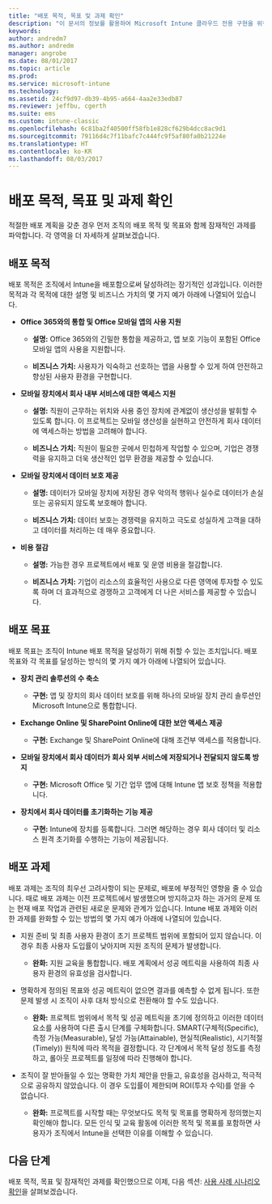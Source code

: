 ```yaml
---
title: "배포 목적, 목표 및 과제 확인"
description: "이 문서의 정보를 활용하여 Microsoft Intune 클라우드 전용 구현을 위한 배포 목적, 목표 및 과제를 확인할 수 있습니다."
keywords: 
author: andredm7
ms.author: andredm
manager: angrobe
ms.date: 08/01/2017
ms.topic: article
ms.prod: 
ms.service: microsoft-intune
ms.technology: 
ms.assetid: 24cf9d97-db39-4b95-a664-4aa2e33edb87
ms.reviewer: jeffbu, cgerth
ms.suite: ems
ms.custom: intune-classic
ms.openlocfilehash: 6c81ba2f40500ff58fb1e828cf629b4dcc8ac9d1
ms.sourcegitcommit: 79116d4c7f11bafc7c444fc9f5af80fa0b21224e
ms.translationtype: HT
ms.contentlocale: ko-KR
ms.lasthandoff: 08/03/2017
---
```

# <a name="determine-deployment-goals-objectives-and-challenges"></a>배포 목적, 목표 및 과제 확인

적절한 배포 계획을 갖춘 경우 먼저 조직의 배포 목적 및 목표와 함께 잠재적인 과제를 파악합니다. 각 영역을 더 자세하게 살펴보겠습니다.

## <a name="deployment-goals"></a>배포 목적

배포 목적은 조직에서 Intune을 배포함으로써 달성하려는 장기적인 성과입니다. 이러한 목적과 각 목적에 대한 설명 및 비즈니스 가치의 몇 가지 예가 아래에 나열되어 있습니다.

-   **Office 365와의 통합 및 Office 모바일 앱의 사용 지원**

    -   **설명:** Office 365와의 긴밀한 통합을 제공하고, 앱 보호 기능이 포함된 Office 모바일 앱의 사용을 지원합니다.

    -   **비즈니스 가치:** 사용자가 익숙하고 선호하는 앱을 사용할 수 있게 하여 안전하고 향상된 사용자 환경을 구현합니다.

-   **모바일 장치에서 회사 내부 서비스에 대한 액세스 지원**

    -   **설명:** 직원이 근무하는 위치와 사용 중인 장치에 관계없이 생산성을 발휘할 수 있도록 합니다. 이 프로젝트는 모바일 생산성을 실현하고 안전하게 회사 데이터에 액세스하는 방법을 고려해야 합니다.

    -   **비즈니스 가치:** 직원이 필요한 곳에서 민첩하게 작업할 수 있으며, 기업은 경쟁력을 유지하고 더욱 생산적인 업무 환경을 제공할 수 있습니다.

-   **모바일 장치에서 데이터 보호 제공**

    -   **설명:** 데이터가 모바일 장치에 저장된 경우 악의적 행위나 실수로 데이터가 손실 또는 공유되지 않도록 보호해야 합니다.

    -   **비즈니스 가치:** 데이터 보호는 경쟁력을 유지하고 극도로 성실하게 고객을 대하고 데이터를 처리하는 데 매우 중요합니다.

-   **비용 절감**

    -   **설명:** 가능한 경우 프로젝트에서 배포 및 운영 비용을 절감합니다.

    -    **비즈니스 가치:** 기업이 리소스의 효율적인 사용으로 다른 영역에 투자할 수 있도록 하며 더 효과적으로 경쟁하고 고객에게 더 나은 서비스를 제공할 수 있습니다.

## <a name="deployment-objectives"></a>배포 목표

배포 목표는 조직이 Intune 배포 목적을 달성하기 위해 취할 수 있는 조치입니다. 배포 목표와 각 목표를 달성하는 방식의 몇 가지 예가 아래에 나열되어 있습니다.

-   **장치 관리 솔루션의 수 축소**

    -   **구현:** 앱 및 장치의 회사 데이터 보호를 위해 하나의 모바일 장치 관리 솔루션인 Microsoft Intune으로 통합합니다.

-   **Exchange Online 및 SharePoint Online에 대한 보안 액세스 제공**

    -   **구현:** Exchange 및 SharePoint Online에 대해 조건부 액세스를 적용합니다.

-   **모바일 장치에서 회사 데이터가 회사 외부 서비스에 저장되거나 전달되지 않도록 방지**

    -   **구현:** Microsoft Office 및 기간 업무 앱에 대해 Intune 앱 보호 정책을 적용합니다.

-   **장치에서 회사 데이터를 초기화하는 기능 제공**

    -   **구현:** Intune에 장치를 등록합니다. 그러면 해당하는 경우 회사 데이터 및 리소스 원격 초기화를 수행하는 기능이 제공됩니다.

## <a name="deployment-challenges"></a>배포 과제

배포 과제는 조직의 최우선 고려사항이 되는 문제로, 배포에 부정적인 영향을 줄 수 있습니다. 때로 배포 과제는 이전 프로젝트에서 발생했으며 방지하고자 하는 과거의 문제 또는 현재 배포 작업과 관련된 새로운 문제와 관계가 있습니다. Intune 배포 과제와 이러한 과제를 완화할 수 있는 방법의 몇 가지 예가 아래에 나열되어 있습니다.

-   지원 준비 및 최종 사용자 환경이 초기 프로젝트 범위에 포함되어 있지 않습니다. 이 경우 최종 사용자 도입률이 낮아지며 지원 조직의 문제가 발생합니다.

    -   **완화:** 지원 교육을 통합합니다. 배포 계획에서 성공 메트릭을 사용하여 최종 사용자 환경의 유효성을 검사합니다.

-   명확하게 정의된 목표와 성공 메트릭이 없으면 결과를 예측할 수 없게 됩니다. 또한 문제 발생 시 조직이 사후 대처 방식으로 전환해야 할 수도 있습니다.

    -   **완화:** 프로젝트 범위에서 목적 및 성공 메트릭을 초기에 정의하고 이러한 데이터 요소를 사용하여 다른 출시 단계를 구체화합니다. SMART(구체적(Specific), 측정 가능(Measurable), 달성 가능(Attainable), 현실적(Realistic), 시기적절(Timely)) 원칙에 따라 목적을 결정합니다. 각 단계에서 목적 달성 정도를 측정하고, 롤아웃 프로젝트를 일정에 따라 진행해야 합니다.

-   조직이 잘 받아들일 수 있는 명확한 가치 제안을 만들고, 유효성을 검사하고, 적극적으로 공유하지 않았습니다. 이 경우 도입률이 제한되며 ROI(투자 수익)를 얻을 수 없습니다.

    -   **완화:** 프로젝트를 시작할 때는 무엇보다도 목적 및 목표를 명확하게 정의했는지 확인해야 합니다. 모든 인식 및 교육 활동에 이러한 목적 및 목표를 포함하면 사용자가 조직에서 Intune을 선택한 이유를 이해할 수 있습니다.

## <a name="next-steps"></a>다음 단계

배포 목적, 목표 및 잠재적인 과제를 확인했으므로 이제, 다음 섹션: [사용 사례 시나리오 확인](planning-guide-scenarios.md)을 살펴보겠습니다.

